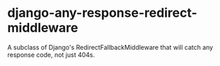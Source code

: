 # django-any-response-redirect-middleware
A subclass of Django's RedirectFallbackMiddleware that will catch any response code, not just 404s.
